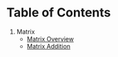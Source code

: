 # Table of Contents
1. Matrix
   - [Matrix Overview](matrix-overview)
   - [Matrix Addition](addition-matrix)
